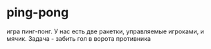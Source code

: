 # ping-pong
игра пинг-понг. У нас есть две ракетки, управляемые игроками, и мячик. Задача - забить гол в ворота противника
